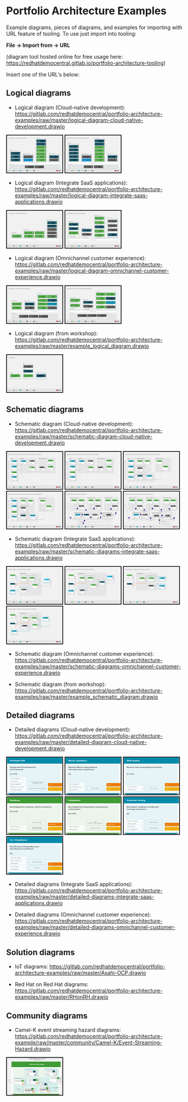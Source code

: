 # Portfolio Architecture Examples

Example diagrams, pieces of diagrams, and examples for importing with URL feature of tooling. To use just import into tooling:

  **File -> Import from -> URL** 

(diagram tool hosted online for free usage here: https://redhatdemocentral.gitlab.io/portfolio-architecture-tooling)

Insert one of the URL's below:

## Logical diagrams

  - Logical diagram (Cloud-native development): https://gitlab.com/redhatdemocentral/portfolio-architecture-examples/raw/master/logical-diagram-cloud-native-development.drawio

  <img src="images/logical-diagrams/cloud-native-development-ld.png" border="2" width="150" height="100">
  <img src="images/logical-diagrams/cloud-native-development-details-ld.png" border="2" width="150" height="100">

  - Logical diagram (Integrate SaaS applications): https://gitlab.com/redhatdemocentral/portfolio-architecture-examples/raw/master/logical-diagram-integrate-saas-applications.drawio

  <img src="images/logical-diagrams/integrating-with-saas-applications-ld.png" border="2" width="150" height="100">
  <img src="images/logical-diagrams/saas-ld.png" border="2" width="150" height="100">

  - Logical diagram (Omnichannel customer experience): https://gitlab.com/redhatdemocentral/portfolio-architecture-examples/raw/master/logical-diagram-omnichannel-customer-experience.drawio
  
  <img src="images/logical-diagrams/omnichannel-customer-experience-ld.png" border="2" width="150" height="100">
  <img src="images/logical-diagrams/omnichannel-customer-experience-details-ld.png" border="2" width="150" height="100">

  - Logical diagram (from workshop): https://gitlab.com/redhatdemocentral/portfolio-architecture-examples/raw/master/example_logical_diagram.drawio

  <img src="images/logical-diagrams/workshop-example-ld.png" border="2" width="150" height="100">


## Schematic diagrams
  
  - Schematic diagram (Cloud-native development): https://gitlab.com/redhatdemocentral/portfolio-architecture-examples/raw/master/schematic-diagram-cloud-native-development.drawio
  
  <img src="images/schematic-diagrams/cloud-native-development-local-containers-runtimes-sd.png" border="2" width="150" height="100">
  <img src="images/schematic-diagrams/cloud-native-development-local-containers-process-sd.png" border="2" width="150" height="100">
  <img src="images/schematic-diagrams/cloud-native-development-remote-containers-runtimes-sd.png" border="2" width="150" height="100">
  <img src="images/schematic-diagrams/cloud-native-development-remote-containers-process-sd.png" border="2" width="150" height="100">
  <img src="images/schematic-diagrams/cloud-native-development-deployment-sd.png" border="2" width="150" height="100">
  <img src="images/schematic-diagrams/cloud-native-development-deployment-enterprise-registry-sd.png" border="2" width="150" height="100">

  - Schematic diagram (Integrate SaaS applications): https://gitlab.com/redhatdemocentral/portfolio-architecture-examples/raw/master/schematic-diagrams-integrate-saas-applications.drawio
  
  <img src="images/schematic-diagrams/saas-external-crm-integration-sd.png" border="2" width="150" height="100">
  <img src="images/schematic-diagrams/saas-external-crm-connector-sd.png" border="2" width="150" height="100">
  <img src="images/schematic-diagrams/saas-integration-3rd-party-platform-sd.png" border="2" width="150" height="100">
  <img src="images/schematic-diagrams/saas-integration-3rd-party-process-sd.png" border="2" width="150" height="100">

  - Schematic diagram (Omnichannel customer experience): https://gitlab.com/redhatdemocentral/portfolio-architecture-examples/raw/master/schematic-diagrams-omnichannel-customer-experience.drawio

  - Schematic diagram (from workshop): https://gitlab.com/redhatdemocentral/portfolio-architecture-examples/raw/master/example_schematic_diagram.drawio


## Detailed diagrams
  
  - Detailed diagrams (Cloud-native development): https://gitlab.com/redhatdemocentral/portfolio-architecture-examples/raw/master/detailed-diagram-cloud-native-development.drawio
  
  <img src="images/detail-diagrams/developer-ide.png" border="2" width="150" height="100">
  <img src="images/detail-diagrams/maven-repo.png" border="2" width="150" height="100">
  <img src="images/detail-diagrams/scm-system.png" border="2" width="150" height="100">
  <img src="images/detail-diagrams/runtimes-frameworks.png" border="2" width="150" height="100">
  <img src="images/detail-diagrams/integration-frameworks.png" border="2" width="150" height="100">
  <img src="images/detail-diagrams/container-tooling.png" border="2" width="150" height="100">
  <img src="images/detail-diagrams/ci-cd-platform.png" border="2" width="150" height="100">

  - Detailed diagrams (Integrate SaaS applications): https://gitlab.com/redhatdemocentral/portfolio-architecture-examples/raw/master/detailed-diagrams-integrate-saas-applications.drawio

  - Detailed diagrams (Omnichannel customer experience): https://gitlab.com/redhatdemocentral/portfolio-architecture-examples/raw/master/detailed-diagrams-omnichannel-customer-experience.drawio


## Solution diagrams 

  - IoT diagrams: https://gitlab.com/redhatdemocentral/portfolio-architecture-examples/raw/master/Asahi-OCP.drawio
  
  - Red Hat on Red Hat diagrams: https://gitlab.com/redhatdemocentral/portfolio-architecture-examples/raw/master/RHonRH.drawio


## Community diagrams

  - Camel-K event streaming hazard diagrams: https://gitlab.com/redhatdemocentral/portfolio-architecture-example/raw/master/community/Camel-K/Event-Streaming-Hazard.drawio 

  <img src="images/community-diagrams/camel-k-diagram-in-the-wild.png" border="2" width="150" height="100">
